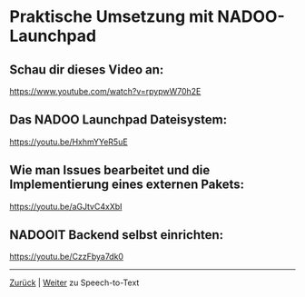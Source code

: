 # Praktische Umsetzung mit NADOO-Launchpad

## Schau dir dieses Video an:

<https://www.youtube.com/watch?v=rpypwW70h2E>

## Das NADOO Launchpad Dateisystem:

<https://youtu.be/HxhmYYeR5uE>

## Wie man Issues bearbeitet und die Implementierung eines externen Pakets:

<https://youtu.be/aGJtvC4xXbI>

## NADOOIT Backend selbst einrichten:

<https://youtu.be/CzzFbya7dk0>

---

[Zurück](../01-debugging/README.md) | [Weiter](../03-speech-to-text/) zu Speech-to-Text
